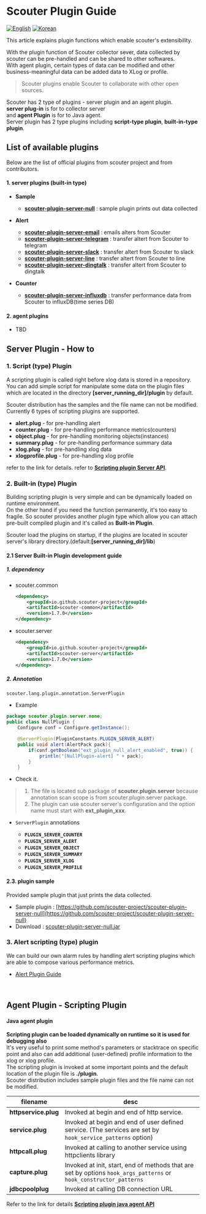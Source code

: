 ﻿# Scouter Plugin Guide
[![English](https://img.shields.io/badge/language-English-orange.svg)](Plugin-Guide.md) [![Korean](https://img.shields.io/badge/language-Korean-blue.svg)](Plugin-Guide_kr.md)

This article explains plugin functions which enable scouter's extensibility. 

With the plugin function of Scouter collector sever, data collected by scouter can be pre-handled and can be shared to other softwares.  
With agent plugin, certain types of data can be modified and other business-meaningful data can be added data to XLog or profile. 

> Scouter plugins enable Scouter to collaborate with other open sources.

Scouter has 2 type of plugins - server plugin and an agent plugin.  
**server plug-in** is for to collector server  
and **agent Plugin** is for to Java agent.  
Server plugin has 2 type plugins including **script-type plugin**, **built-in-type plugin**.

## List of available plugins
Below are the list of official plugins from scouter project and from contributors.

#### 1. server plugins (built-in type)
- **Sample**
  - **[scouter-plugin-server-null](https://github.com/scouter-project/scouter-plugin-server-null)** : sample plugin prints out data collected

- **Alert**
  - **[scouter-plugin-server-email](https://github.com/scouter-contrib/scouter-plugin-server-alert-email)** : emails alters from Scouter
  - **[scouter-plugin-server-telegram](https://github.com/scouter-contrib/scouter-plugin-server-alert-telegram)** : transfer altert from Scouter to telegram
  - **[scouter-plugin-server-slack](https://github.com/scouter-contrib/scouter-plugin-server-alert-slack)** : transfer altert from Scouter to slack
  - **[scouter-plugin-server-line](https://github.com/scouter-contrib/scouter-plugin-server-alert-line)** : transfer altert from Scouter to line
  - **[scouter-plugin-server-dingtalk](https://github.com/scouter-contrib/scouter-plugin-server-alert-dingtalk)** : transfer altert from Scouter to dingtalk
  
- **Counter**
  - **[scouter-plugin-server-influxdb](https://github.com/scouter-contrib/scouter-plugin-server-influxdb)** : transfer performance data from Scouter to influxDB(time series DB)

#### 2. agent plugins
* TBD

## Server Plugin - How to

### 1. Script (type) Plugin
A scripting plugin is called right before xlog data is stored in a repository.
You can add simple script for manipulate some data on the plugin files which are located in the directory **[server_running_dir]/plugin** by default.
 
Scouter distribution has the samples and the file name can not be modified.  
Currently 6 types of scripting plugins are supported.
* **alert.plug** - for pre-handling alert
* **counter.plug** - for pre-handling performance metrics(counters)
* **object.plug** - for pre-handling monitoring objects(instances)
* **summary.plug** - for pre-handling performance summary data
* **xlog.plug** - for pre-handling xlog data
* **xlogprofile.plug** - for pre-handling xlog profile

refer to the link for details. 
refer to **[Scripting plugin Server API](Server-Plugin-Scripting.md)**.

### 2. Built-in (type) Plugin
Building scripting plugin is very simple and can be dynamically loaded on runtime environment.  
On the other hand if you need the function permanently, it's too easy to fragile.
So scouter provides another plugin type which allow you can attach pre-built compiled plugin and it's called as **Built-in Plugin**.

Scouter load the plugins on startup, if the plugins are located in scouter server's library directory.(default:**[server_running_dir]/lib**)

#### 2.1 Server Built-in Plugin development guide
##### 1. dependency
 * scouter.common
    ```xml
    <dependency>
        <groupId>io.github.scouter-project</groupId>
        <artifactId>scouter-common</artifactId>
        <version>1.7.0</version>
    </dependency>
    ```
 * scouter.server
    ```xml
    <dependency>
        <groupId>io.github.scouter-project</groupId>
        <artifactId>scouter-server</artifactId>
        <version>1.7.0</version>
    </dependency>
    ```
##### 2. Annotation
```scouter.lang.plugin.annotation.ServerPlugin ```

* Example
```java
package scouter.plugin.server.none;
public class NullPlugin {
    Configure conf = Configure.getInstance();

	@ServerPlugin(PluginConstants.PLUGIN_SERVER_ALERT)
    public void alert(AlertPack pack){
        if(conf.getBoolean("ext_plugin_null_alert_enabled", true)) {
            println("[NullPlugin-alert] " + pack);
        }
    }
```

* Check it.
> 1. The file is located sub package of **scouter.plugin.server** because annotation scan scope is from scouter.plugin.server package.    
> 2. The plugin can use scouter server's configuration and the option name must start with **ext_plugin_xxx**.  

* ```ServerPlugin``` annotations

    * **```PLUGIN_SERVER_COUNTER```**
    * **```PLUGIN_SERVER_ALERT```**
    * **```PLUGIN_SERVER_OBJECT```**
    * **```PLUGIN_SERVER_SUMMARY```**
    * **```PLUGIN_SERVER_XLOG```**
    * **```PLUGIN_SERVER_PROFILE```**

#### 2.3. plugin sample
Provided sample plugin that just prints the data collected. 
 * Sample plugin : [https://github.com/scouter-project/scouter-plugin-server-null](https://github.com/scouter-project/scouter-plugin-server-null)
 * Download : [scouter-plugin-server-null.jar](https://github.com/scouter-project/scouter-plugin-server-null/releases/download/v1.0/scouter-plugin-server-null.jar)

### 3. Alert scripting (type) plugin
We can build our own alarm rules by handling alert scripting plugins which are able to compose various performance metrics.
  * [Alert Plugin Guide](./Alert-Plugin-Guide.md)
<br>


## Agent Plugin - Scripting Plugin

#### Java agent plugin
**Scripting plugin can be loaded dynamically on runtime so it is used for debugging also**    
It's very useful to print some method's parameters or stacktrace on specific point and also can add additional (user-defined) profile information to the xlog or xlog profile.     
The scripting plugin is invoked at some important points and the default location of the plugin file is **./plugin**.  
Scouter distribution includes sample plugin files and the file name can not be modified.  
 
|filename               |    desc                  |
|-------------------|-------------------------|
|**httpservice.plug**    | Invoked at begin and end of http service. |
|**service.plug**        | Invoked at begin and end of user defined service. (The services are set by ```hook_service_patterns``` option) |
|**httpcall.plug**       | Invoked at calling to another service using httpclients library |
|**capture.plug**        | Invoked at init, start, end of methods that are set by options ```hook_args_patterns``` or ```hook_constructor_patterns```  |
|**jdbcpoolplug**        | Invoked at calling DB connection URL |

Refer to the link for details **[Scripting plugin java agent API](JavaAgent-Plugin-Scripting.md)**
